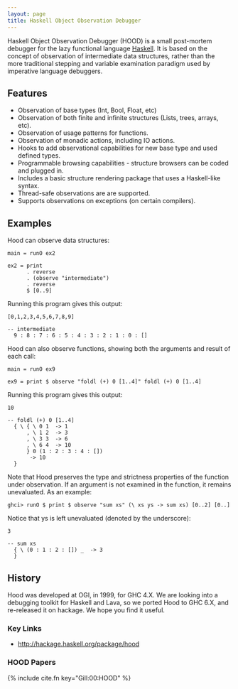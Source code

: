 ```yaml
---
layout: page
title: Haskell Object Observation Debugger
---
```

Haskell Object Observation Debugger (HOOD) is a small post-mortem
debugger for the lazy functional language
[Haskell](http://www.haskell.org). It is based on the concept of
observation of intermediate data structures, rather than the more
traditional stepping and variable examination paradigm used by
imperative language debuggers.


Features
--------

-   Observation of base types (Int, Bool, Float, etc)
-   Observation of both finite and infinite structures (Lists, trees,
    arrays, etc).
-   Observation of usage patterns for functions.
-   Observation of monadic actions, including IO actions.
-   Hooks to add observational capabilities for new base type and used
    defined types.
-   Programmable browsing capabilities - structure browsers can be coded
    and plugged in.
-   Includes a basic structure rendering package that uses a
    Haskell-like syntax.
-   Thread-safe observations are are supported.
-   Supports observations on exceptions (on certain compilers).

Examples
--------

Hood can observe data structures:

~~~~ 
main = runO ex2

ex2 = print
      . reverse
      . (observe "intermediate")
      . reverse
      $ [0..9]
~~~~

Running this program gives this output:

~~~~ 
[0,1,2,3,4,5,6,7,8,9]

-- intermediate
  9 : 8 : 7 : 6 : 5 : 4 : 3 : 2 : 1 : 0 : []
~~~~

Hood can also observe functions, showing both the arguments and result
of each call:

~~~~ 
main = runO ex9

ex9 = print $ observe "foldl (+) 0 [1..4]" foldl (+) 0 [1..4]
~~~~

Running this program gives this output:

~~~~ 
10

-- foldl (+) 0 [1..4]
  { \ { \ 0 1  -> 1
      , \ 1 2  -> 3
      , \ 3 3  -> 6
      , \ 6 4  -> 10
      } 0 (1 : 2 : 3 : 4 : []) 
       -> 10
  }
~~~~

Note that Hood preserves the type and strictness properties of the
function under observation. If an argument is not examined in the
function, it remains unevaluated. As an example:

~~~~ 
ghci> runO $ print $ observe "sum xs" (\ xs ys -> sum xs) [0..2] [0..]
~~~~

Notice that ys is left unevaluated (denoted by the underscore):

~~~~ 
3

-- sum xs
  { \ (0 : 1 : 2 : []) _  -> 3
  }
~~~~

History
-------

Hood was developed at OGI, in 1999, for GHC 4.X. We are looking into a
debugging toolkit for Haskell and Lava, so we ported Hood to GHC 6.X,
and re-released it on hackage. We hope you find it useful.

### Key Links

 *  <http://hackage.haskell.org/package/hood>
 
### HOOD Papers

{% include cite.fn key="Gill:00:HOOD" %}



